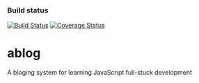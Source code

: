 ### Build status 

[![Build Status](https://travis-ci.org/meijin007/ablog.svg?branch=master)](https://travis-ci.org/meijin007/ablog) [![Coverage Status](https://coveralls.io/repos/github/meijin007/ablog/badge.svg?branch=master)](https://coveralls.io/github/meijin007/ablog?branch=master)

# ablog
A bloging system for learning JavaScript full-stuck development
